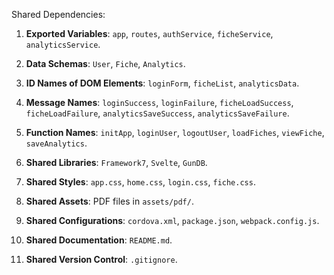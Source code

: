 Shared Dependencies:

1. **Exported Variables**: `app`, `routes`, `authService`, `ficheService`, `analyticsService`.

2. **Data Schemas**: `User`, `Fiche`, `Analytics`.

3. **ID Names of DOM Elements**: `loginForm`, `ficheList`, `analyticsData`.

4. **Message Names**: `loginSuccess`, `loginFailure`, `ficheLoadSuccess`, `ficheLoadFailure`, `analyticsSaveSuccess`, `analyticsSaveFailure`.

5. **Function Names**: `initApp`, `loginUser`, `logoutUser`, `loadFiches`, `viewFiche`, `saveAnalytics`.

6. **Shared Libraries**: `Framework7`, `Svelte`, `GunDB`.

7. **Shared Styles**: `app.css`, `home.css`, `login.css`, `fiche.css`.

8. **Shared Assets**: PDF files in `assets/pdf/`.

9. **Shared Configurations**: `cordova.xml`, `package.json`, `webpack.config.js`.

10. **Shared Documentation**: `README.md`.

11. **Shared Version Control**: `.gitignore`.